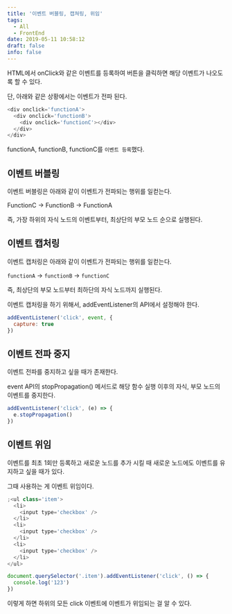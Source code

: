 ```yaml
---
title: '이벤트 버블링, 캡쳐링, 위임'
tags:
  - All
  - FrontEnd
date: 2019-05-11 10:58:12
draft: false
info: false
---
```


HTML에서 onClick와 같은 이벤트를 등록하여 버튼을 클릭하면 해당 이벤트가 나오도록 할 수 있다.

단, 아래와 같은 상황에서는 이벤트가 전파 된다.

```javascript {numberLines}
<div onclick='functionA'>
  <div onclick='functionB'>
    <div onclick='functionC'></div>
  </div>
</div>
```

functionA, functionB, functionC를 `이벤트 등록`했다.

## 이벤트 버블링

이벤트 버블링은 아래와 같이 이벤트가 전파되는 행위를 일컫는다.

FunctionC → FunctionB → FunctionA

즉, 가장 하위의 자식 노드의 이벤트부터, 최상단의 부모 노드 순으로 실행된다.

## 이벤트 캡처링

이벤트 캡처링은 아래와 같이 이벤트가 전파되는 행위를 일컫는다.

`functionA` → `functionB` → `functionC`

즉, 최상단의 부모 노드부터 최하단의 자식 노드까지 실행된다.

이벤트 캡처링을 하기 위해서, addEventListener의 API에서 설정해야 한다.

```javascript {numberLines}
addEventListener('click', event, {
  capture: true
})
```

## 이벤트 전파 중지

이벤트 전파를 중지하고 싶을 때가 존재한다.

event API의 stopPropagation() 메서드로 해당 함수 실행 이후의 자식, 부모 노드의 이벤트를 중지한다.

```javascript {numberLines}
addEventListener('click', (e) => {
  e.stopPropagation()
})
```

## 이벤트 위임

이벤트를 최초 1회만 등록하고 새로운 노드를 추가 시킬 때 새로운 노드에도 이벤트를 유지하고 싶을 때가 있다.

그때 사용하는 게 이벤트 위임이다.

```javascript {numberLines}
;<ul class='item'>
  <li>
    <input type='checkbox' />
  </li>
  <li>
    <input type='checkbox' />
  </li>
  <li>
    <input type='checkbox' />
  </li>
</ul>

document.querySelector('.item').addEventListener('click', () => {
  console.log('123')
})
```

이렇게 하면 하위의 모든 click 이벤트에 이벤트가 위임되는 걸 알 수 있다.
